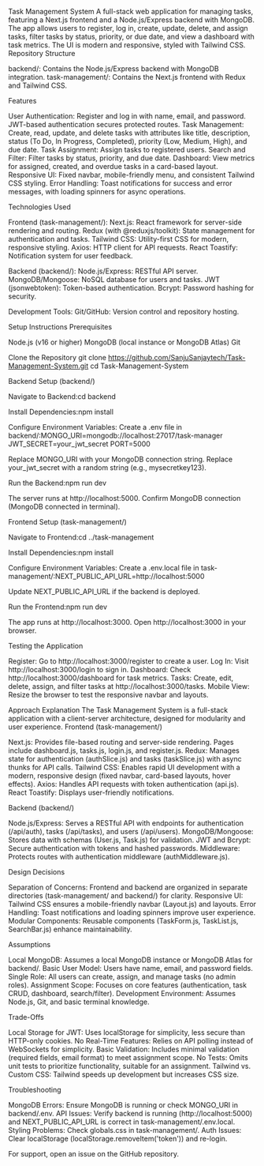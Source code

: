Task Management System
A full-stack web application for managing tasks, featuring a Next.js frontend and a Node.js/Express backend with MongoDB. The app allows users to register, log in, create, update, delete, and assign tasks, filter tasks by status, priority, or due date, and view a dashboard with task metrics. The UI is modern and responsive, styled with Tailwind CSS.
Repository Structure

backend/: Contains the Node.js/Express backend with MongoDB integration.
task-management/: Contains the Next.js frontend with Redux and Tailwind CSS.

Features

User Authentication: Register and log in with name, email, and password. JWT-based authentication secures protected routes.
Task Management: Create, read, update, and delete tasks with attributes like title, description, status (To Do, In Progress, Completed), priority (Low, Medium, High), and due date.
Task Assignment: Assign tasks to registered users.
Search and Filter: Filter tasks by status, priority, and due date.
Dashboard: View metrics for assigned, created, and overdue tasks in a card-based layout.
Responsive UI: Fixed navbar, mobile-friendly menu, and consistent Tailwind CSS styling.
Error Handling: Toast notifications for success and error messages, with loading spinners for async operations.

Technologies Used

Frontend (task-management/):
Next.js: React framework for server-side rendering and routing.
Redux (with @reduxjs/toolkit): State management for authentication and tasks.
Tailwind CSS: Utility-first CSS for modern, responsive styling.
Axios: HTTP client for API requests.
React Toastify: Notification system for user feedback.


Backend (backend/):
Node.js/Express: RESTful API server.
MongoDB/Mongoose: NoSQL database for users and tasks.
JWT (jsonwebtoken): Token-based authentication.
Bcrypt: Password hashing for security.


Development Tools:
Git/GitHub: Version control and repository hosting.


Setup Instructions
Prerequisites

Node.js (v16 or higher)
MongoDB (local instance or MongoDB Atlas)
Git

Clone the Repository
git clone https://github.com/SanjuSanjaytech/Task-Management-System.git
cd Task-Management-System

Backend Setup (backend/)

Navigate to Backend:cd backend


Install Dependencies:npm install


Configure Environment Variables:
Create a .env file in backend/:MONGO_URI=mongodb://localhost:27017/task-manager
JWT_SECRET=your_jwt_secret
PORT=5000


Replace MONGO_URI with your MongoDB connection string.
Replace your_jwt_secret with a random string (e.g., mysecretkey123).


Run the Backend:npm run dev


The server runs at http://localhost:5000.
Confirm MongoDB connection (MongoDB connected in terminal).



Frontend Setup (task-management/)

Navigate to Frontend:cd ../task-management


Install Dependencies:npm install


Configure Environment Variables:
Create a .env.local file in task-management/:NEXT_PUBLIC_API_URL=http://localhost:5000


Update NEXT_PUBLIC_API_URL if the backend is deployed.


Run the Frontend:npm run dev


The app runs at http://localhost:3000.
Open http://localhost:3000 in your browser.



Testing the Application

Register: Go to http://localhost:3000/register to create a user.
Log In: Visit http://localhost:3000/login to sign in.
Dashboard: Check http://localhost:3000/dashboard for task metrics.
Tasks: Create, edit, delete, assign, and filter tasks at http://localhost:3000/tasks.
Mobile View: Resize the browser to test the responsive navbar and layouts.



Approach Explanation
The Task Management System is a full-stack application with a client-server architecture, designed for modularity and user experience.
Frontend (task-management/)

Next.js: Provides file-based routing and server-side rendering. Pages include dashboard.js, tasks.js, login.js, and register.js.
Redux: Manages state for authentication (authSlice.js) and tasks (taskSlice.js) with async thunks for API calls.
Tailwind CSS: Enables rapid UI development with a modern, responsive design (fixed navbar, card-based layouts, hover effects).
Axios: Handles API requests with token authentication (api.js).
React Toastify: Displays user-friendly notifications.

Backend (backend/)

Node.js/Express: Serves a RESTful API with endpoints for authentication (/api/auth), tasks (/api/tasks), and users (/api/users).
MongoDB/Mongoose: Stores data with schemas (User.js, Task.js) for validation.
JWT and Bcrypt: Secure authentication with tokens and hashed passwords.
Middleware: Protects routes with authentication middleware (authMiddleware.js).

Design Decisions

Separation of Concerns: Frontend and backend are organized in separate directories (task-management/ and backend/) for clarity.
Responsive UI: Tailwind CSS ensures a mobile-friendly navbar (Layout.js) and layouts.
Error Handling: Toast notifications and loading spinners improve user experience.
Modular Components: Reusable components (TaskForm.js, TaskList.js, SearchBar.js) enhance maintainability.

Assumptions

Local MongoDB: Assumes a local MongoDB instance or MongoDB Atlas for backend/.
Basic User Model: Users have name, email, and password fields.
Single Role: All users can create, assign, and manage tasks (no admin roles).
Assignment Scope: Focuses on core features (authentication, task CRUD, dashboard, search/filter).
Development Environment: Assumes Node.js, Git, and basic terminal knowledge.

Trade-Offs

Local Storage for JWT: Uses localStorage for simplicity, less secure than HTTP-only cookies.
No Real-Time Features: Relies on API polling instead of WebSockets for simplicity.
Basic Validation: Includes minimal validation (required fields, email format) to meet assignment scope.
No Tests: Omits unit tests to prioritize functionality, suitable for an assignment.
Tailwind vs. Custom CSS: Tailwind speeds up development but increases CSS size.


Troubleshooting

MongoDB Errors: Ensure MongoDB is running or check MONGO_URI in backend/.env.
API Issues: Verify backend is running (http://localhost:5000) and NEXT_PUBLIC_API_URL is correct in task-management/.env.local.
Styling Problems: Check globals.css in task-management/.
Auth Issues: Clear localStorage (localStorage.removeItem('token')) and re-login.

For support, open an issue on the GitHub repository.
